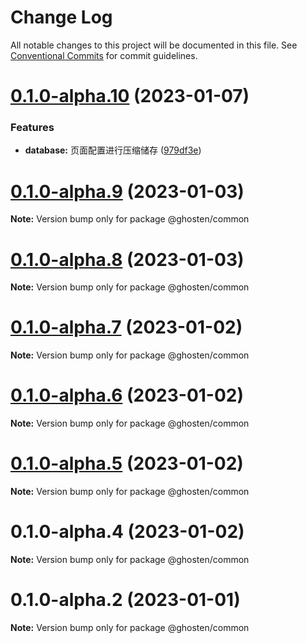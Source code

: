 # Change Log

All notable changes to this project will be documented in this file.
See [Conventional Commits](https://conventionalcommits.org) for commit guidelines.

# [0.1.0-alpha.10](https://github.com/GhostenEditor/ghosten/compare/v0.1.0-alpha.9...v0.1.0-alpha.10) (2023-01-07)

### Features

- **database:** 页面配置进行压缩储存 ([979df3e](https://github.com/GhostenEditor/ghosten/commit/979df3ed290336c10362dd47036917b8a394493b))

# [0.1.0-alpha.9](https://github.com/GhostenEditor/ghosten/compare/v0.1.0-alpha.8...v0.1.0-alpha.9) (2023-01-03)

**Note:** Version bump only for package @ghosten/common

# [0.1.0-alpha.8](https://github.com/GhostenEditor/ghosten/compare/v0.1.0-alpha.7...v0.1.0-alpha.8) (2023-01-03)

**Note:** Version bump only for package @ghosten/common

# [0.1.0-alpha.7](https://github.com/GhostenEditor/ghosten/compare/v0.1.0-alpha.6...v0.1.0-alpha.7) (2023-01-02)

**Note:** Version bump only for package @ghosten/common

# [0.1.0-alpha.6](https://github.com/GhostenEditor/ghosten/compare/v0.1.0-alpha.5...v0.1.0-alpha.6) (2023-01-02)

**Note:** Version bump only for package @ghosten/common

# [0.1.0-alpha.5](https://github.com/GhostenEditor/ghosten/compare/v0.1.0-alpha.4...v0.1.0-alpha.5) (2023-01-02)

**Note:** Version bump only for package @ghosten/common

# 0.1.0-alpha.4 (2023-01-02)

**Note:** Version bump only for package @ghosten/common

# 0.1.0-alpha.2 (2023-01-01)

**Note:** Version bump only for package @ghosten/common
